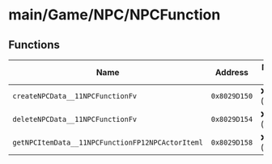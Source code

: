 # main/Game/NPC/NPCFunction

## Functions

| Name | Address | Match % |
|------|---------|---------|
| `createNPCData__11NPCFunctionFv` | `0x8029D150` | :x: (0.0%) |
| `deleteNPCData__11NPCFunctionFv` | `0x8029D154` | :x: (0.0%) |
| `getNPCItemData__11NPCFunctionFP12NPCActorIteml` | `0x8029D158` | :x: (0.0%) |